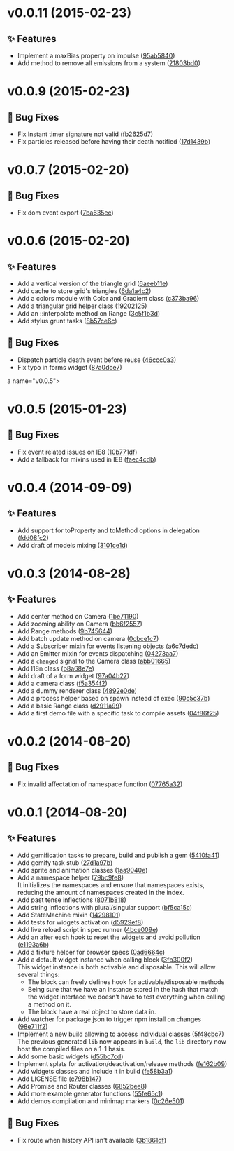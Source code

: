 <a name="v0.0.11"></a>
# v0.0.11 (2015-02-23)

## :sparkles: Features

- Implement a maxBias property on impulse ([95ab5840](https://github.com/abe33/agt.git/commit/95ab58404eedd53b6ba399ddc1d38e828912451e))
- Add method to remove all emissions from a system ([21803bd0](https://github.com/abe33/agt.git/commit/21803bd09038f27dc80a7a9cc631f1e4d84cd2d3))

<a name="v0.0.9"></a>
# v0.0.9 (2015-02-23)

## :bug: Bug Fixes

- Fix Instant timer signature not valid ([fb2625d7](https://github.com/abe33/agt.git/commit/fb2625d7eebffe302ad71b368edb09b6d8790c3f))
- Fix particles released before having their death notified ([17d1439b](https://github.com/abe33/agt.git/commit/17d1439b3d5924c534e8da7f3c17ab99910f39e7))

<a name="v0.0.7"></a>
# v0.0.7 (2015-02-20)

## :bug: Bug Fixes

- Fix dom event export ([7ba635ec](https://github.com/abe33/agt.git/commit/7ba635ec8fa575783483437998792546a4a7db72))

<a name="v0.0.6"></a>
# v0.0.6 (2015-02-20)

## :sparkles: Features

- Add a vertical version of the triangle grid ([6aeeb11e](https://github.com/abe33/agt.git/commit/6aeeb11e12d52e96c2b17379bd1f2d91a524535b))
- Add cache to store grid's triangles ([6da1a4c2](https://github.com/abe33/agt.git/commit/6da1a4c2f7ef22a076d694944f179f85fb5ad391))
- Add a colors module with Color and Gradient class ([c373ba96](https://github.com/abe33/agt.git/commit/c373ba9654646e34138990b555ccc6f0cbf2cbba))
- Add a triangular grid helper class ([19202125](https://github.com/abe33/agt.git/commit/19202125a9b100823a965c2b1376cbbc2f6966b9))
- Add an ::interpolate method on Range ([3c5f1b3d](https://github.com/abe33/agt.git/commit/3c5f1b3dbfccf9c833b7646613c4e94411e41a88))
- Add stylus grunt tasks ([8b57ce6c](https://github.com/abe33/agt.git/commit/8b57ce6cca070642c221697617c98ae1840443e5))

## :bug: Bug Fixes

- Dispatch particle death event before reuse ([46ccc0a3](https://github.com/abe33/agt.git/commit/46ccc0a3f61ee35678df829b4eeb859e102411e1))
- Fix typo in forms widget ([87a0dce7](https://github.com/abe33/agt.git/commit/87a0dce7b4777fc66901a5b31794bae923c43db0))

a name="v0.0.5"></a>
# v0.0.5 (2015-01-23)

## :bug: Bug Fixes

- Fix event related issues on IE8 ([10b771df](https://github.com/abe33/agt.git/commit/10b771dfb9a5809b2df9309d7f9b89762815ee65))
- Add a fallback for mixins used in IE8 ([faec4cdb](https://github.com/abe33/agt.git/commit/faec4cdb25e393c2e65e289ef4046cd117f46e96))

<a name="v0.0.4"></a>
# v0.0.4 (2014-09-09)

## :sparkles: Features

- Add support for toProperty and toMethod options in delegation ([fdd08fc2](https://github.com/abe33/agt.git/commit/fdd08fc29e6cd2404e62bc8fbd63e611c958e48e))
- Add draft of models mixing ([3101ce1d](https://github.com/abe33/agt.git/commit/3101ce1d855cdb40c088bcb7e5ce50a174fbb25b))

<a name="v0.0.3"></a>
# v0.0.3 (2014-08-28)

## :sparkles: Features

- Add center method on Camera ([1be71190](https://github.com/abe33/agt.git/commit/1be71190ed757bd44e768d11b694fbc88d55a282))
- Add zooming ability on Camera ([bb6f2557](https://github.com/abe33/agt.git/commit/bb6f2557b51793a49d66c95428ef3b99a258453b))
- Add Range methods ([9b745644](https://github.com/abe33/agt.git/commit/9b74564445451a7aaaf7d994f60291d9be0dc648))
- Add batch update method on camera ([0cbce1c7](https://github.com/abe33/agt.git/commit/0cbce1c7bf1ed05e3ff91df5144584fd34982ae6))
- Add a Subscriber mixin for events listening objects ([a6c7dedc](https://github.com/abe33/agt.git/commit/a6c7dedcfb13696768a9b28f36afe6434db0a7fb))
- Add an Emitter mixin for events dispatching ([04273aa7](https://github.com/abe33/agt.git/commit/04273aa7f89ed5fb7c1da33662fb8196d77545fa))
- Add a `changed` signal to the Camera class ([abb01665](https://github.com/abe33/agt.git/commit/abb0166543af9c66771b797b5cc7af0e10e61fc5))
- Add I18n class ([b8a68e7e](https://github.com/abe33/agt.git/commit/b8a68e7ef7d828f3d188e72454a03d5335af30bb))
- Add draft of a form widget ([97a04b27](https://github.com/abe33/agt.git/commit/97a04b27a83843281592589ac42f9e5b76667e74))
- Add a camera class ([f5a354f2](https://github.com/abe33/agt.git/commit/f5a354f2891f5c05209afbbd59b4ee40800e49da))
- Add a dummy renderer class ([4892e0de](https://github.com/abe33/agt.git/commit/4892e0de46e76dc1d69c15b457c87707ed2d4fd2))
- Add a process helper based on spawn instead of exec ([90c5c37b](https://github.com/abe33/agt.git/commit/90c5c37ba02e0226afc08884e18692a86f7a0533))
- Add a basic Range class ([d2911a99](https://github.com/abe33/agt.git/commit/d2911a99563a772023012e742739460786509ceb))
- Add a first demo file with a specific task to compile assets ([04f86f25](https://github.com/abe33/agt.git/commit/04f86f257cb93574eb6796d06b0fad57d7015343))

<a name="v0.0.2"></a>
# v0.0.2 (2014-08-20)

## :bug: Bug Fixes

- Fix invalid affectation of namespace function ([07765a32](https://github.com/abe33/agt.git/commit/07765a3252f343e3d26a2c921a69c1b7b7767391))

<a name="v0.0.1"></a>
# v0.0.1 (2014-08-20)

## :sparkles: Features

- Add gemification tasks to prepare, build and publish a gem ([5410fa41](https://github.com/abe33/agt.git/commit/5410fa411ef3ab702c0df3b11a7fc8a082acaaed))
- Add gemify task stub ([27d1a97b](https://github.com/abe33/agt.git/commit/27d1a97b81934db93fc35b14134828577dd780b1))
- Add sprite and animation classes ([1aa9040e](https://github.com/abe33/agt.git/commit/1aa9040ee77931008362a30bd23ef8bd5ad3209a))
- Add a namespace helper ([79bc9fe8](https://github.com/abe33/agt.git/commit/79bc9fe8e85b1b861f54fa7fa3da1acecfc6fb18))  <br>It initializes the namespaces and ensure that namespaces
  exists, reducing the amount of namespaces created in the index.
- Add past tense inflections ([8071b818](https://github.com/abe33/agt.git/commit/8071b8189932d17ec8bd4bb97e0ec580db1c9954))
- Add string inflections with plural/singular support ([bf5ca15c](https://github.com/abe33/agt.git/commit/bf5ca15cf1e2ff5cd4b84a278c24500606ff1766))
- Add StateMachine mixin ([14298101](https://github.com/abe33/agt.git/commit/142981016649677cbf91876d54e5e7782249ae99))
- Add tests for widgets activation ([d5929ef8](https://github.com/abe33/agt.git/commit/d5929ef86d4466b76900bc2233e34597dbb4f2e4))
- Add live reload script in spec runner ([4bce009e](https://github.com/abe33/agt.git/commit/4bce009e3547050266443d4bd294c304fd6db589))
- Add an after each hook to reset the widgets and avoid pollution ([e1193a6b](https://github.com/abe33/agt.git/commit/e1193a6b5b4045ab3541079e5ad310826ebced92))
- Add a fixture helper for browser specs ([0ad6664c](https://github.com/abe33/agt.git/commit/0ad6664c870f1644bf8aa9066556f0feaf76ddf1))
- Add a default widget instance when calling block ([3fb300f2](https://github.com/abe33/agt.git/commit/3fb300f2ae93e65f21764dd59f9e780434bcbbde))  <br>This widget instance is both activable and disposable.
  This will allow several things:
  - The block can freely defines hook for activable/disposable methods
  - Being sure that we have an instance stored in the hash that match the
  widget interface we doesn’t have to test everything when calling a
  method on it.
  - The block have a real object to store data in.
- Add watcher for package.json to trigger npm install on changes ([98e711f2](https://github.com/abe33/agt.git/commit/98e711f269199f14d0ccf42e708740fc9895d720))
- Implement a new build allowing to access individual classes ([5f48cbc7](https://github.com/abe33/agt.git/commit/5f48cbc7ac7ce188743ce47019d6ba568a02e18d))  <br>The previous generated `lib` now appears in `build`, the `lib`
  directory now host the compiled files on a 1-1 basis.
- Add some basic widgets ([d55bc7cd](https://github.com/abe33/agt.git/commit/d55bc7cd6139aa3e85fd92b375599137e43bb77d))
- Implement splats for activation/deactivation/release methods ([fe162b09](https://github.com/abe33/agt.git/commit/fe162b09b353f86ce9ff05593074e37083ad053b))
- Add widgets classes and include it in build ([fe58b3a1](https://github.com/abe33/agt.git/commit/fe58b3a1c036a0de24635004ca2dedcbd7e71110))
- Add LICENSE file ([c798b147](https://github.com/abe33/agt.git/commit/c798b147ac6e6f19b59e0d359c6a643522ae49eb))
- Add Promise and Router classes ([6852bee8](https://github.com/abe33/agt.git/commit/6852bee8310e4c809c532cc7769361bc6e481cd4))
- Add more example generator functions ([55fe65c1](https://github.com/abe33/agt.git/commit/55fe65c189f2ef0d15edbde2d3607253438192ed))
- Add demos compilation and minimap markers ([0c26e501](https://github.com/abe33/agt.git/commit/0c26e501b1272568923883c93b12d038dfe87ce4))

## :bug: Bug Fixes

- Fix route when history API isn't available ([3b1861df](https://github.com/abe33/agt.git/commit/3b1861df019279b564decc09e337e225ca1fbed7))
